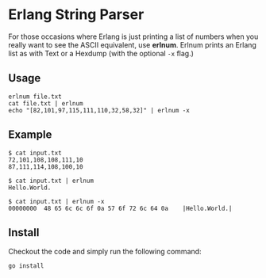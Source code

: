 # Erlang String Parser

For those occasions where Erlang is just printing a list of numbers
when you really want to see the ASCII equivalent, use **erlnum**.
Erlnum prints an Erlang list as with Text or a Hexdump (with the 
optional `-x` flag.)

## Usage

    erlnum file.txt
    cat file.txt | erlnum
    echo "[82,101,97,115,111,110,32,58,32]" | erlnum -x

## Example

```
$ cat input.txt
72,101,108,108,111,10
87,111,114,108,100,10

$ cat input.txt | erlnum
Hello.World.

$ cat input.txt | erlnum -x
00000000  48 65 6c 6c 6f 0a 57 6f 72 6c 64 0a    |Hello.World.|
```

## Install

Checkout the code and simply run the following command:

    go install
    